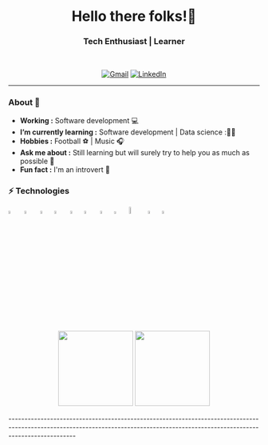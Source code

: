   <h1 align="center">
  Hello there folks!👋
  </h1>

<h3 align="center">  Tech Enthusiast | Learner </h3> <br>

<p align="center"> 
<a href="mailto:kashifmehdi53@gmail.com"><img alt="Gmail" src="https://img.shields.io/badge/-Gmail-c14438?style=for-the-badge&logo=Gmail&logoColor=white&link=mailto:kashifmehdi53@gmail.com"></a>
<a href="https://www.linkedin.com/in/kashif-mehdi-82a5b41a3/"><img alt="LinkedIn" src="https://img.shields.io/badge/Linkedin-%230077B5?style=for-the-badge&logo=Linkedin&logoColor=white&&link=https://www.linkedin.com/in/kashif-mehdi-82a5b41a3/"></a>
</p>

---------------------------------------------------------------------------------------------------------------------------------------------------------------------------------

### About 📖

-  **Working :**  Software development 💻
-  **I’m currently learning :** Software development | Data science :👨‍💻
-  **Hobbies :** Football ⚽ | Music 🎧
-  **Ask me about :** Still learning but will surely try to help you as much as possible 🤝
-  **Fun fact :** I'm an introvert 🙂


### ⚡ Technologies

<p>

<img width="4%" src="https://www.vectorlogo.zone/logos/python/python-icon.svg">&nbsp;&nbsp;
<img width="4%" src="https://www.vectorlogo.zone/logos/nodejs/nodejs-icon.svg">&nbsp;&nbsp;
<img width="4%" src="https://www.vectorlogo.zone/logos/mongodb/mongodb-icon.svg">&nbsp;
<img width="4%" src="https://www.vectorlogo.zone/logos/git-scm/git-scm-icon.svg">&nbsp;&nbsp;
<img width="4%" src="https://www.vectorlogo.zone/logos/mysql/mysql-icon.svg">&nbsp;
<img width="4%" src="https://www.svgrepo.com/show/303206/javascript-logo.svg">&nbsp;&nbsp;
<img width="4%" src="https://www.vectorlogo.zone/logos/w3_html5/w3_html5-icon.svg">&nbsp;
<img width="3.6%" src="https://raw.githubusercontent.com/kashifmehdi/kashifmehdi/dacb4bfc56996fb0bffffd813e29af23b06faed2/icons/css.svg">&nbsp;&nbsp;
<img width="6%" src="https://raw.githubusercontent.com/kashifmehdi/kashifmehdi/dacb4bfc56996fb0bffffd813e29af23b06faed2/icons/sass.svg">&nbsp;
<img width="4%" src="https://www.vectorlogo.zone/logos/getbootstrap/getbootstrap-icon.svg">&nbsp;
<img width="4%" src="https://raw.githubusercontent.com/kashifmehdi/kashifmehdi/dacb4bfc56996fb0bffffd813e29af23b06faed2/icons/cpp.svg">
<br />
</p>


 

<p align ="Center">
<img src="https://github-readme-stats.vercel.app/api?username=kashifmehdi&show_icons=true&theme=radical" height= '150px'> 
<img src="https://github-readme-stats.vercel.app/api/top-langs/?username=kashifmehdi" height ='150px'>
</p>
---------------------------------------------------------------------------------------------------------------------------------------------------------------------------------
<!--
**kashifmehdi/kashifmehdi** is a ✨ _special_ ✨ repository because its `README.md` (this file) appears on your GitHub profile.

Here are some ideas to get you started:

- 🔭 I’m currently working on ...
- 🌱 I’m currently learning ...
- 👯 I’m looking to collaborate on ...
- 🤔 I’m looking for help with ...
- 💬 Ask me about ...
- 📫 How to reach me: ...
- 😄 Pronouns: ...
- ⚡ Fun fact: ...
-->
